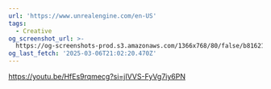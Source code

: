 ```yaml
---
url: 'https://www.unrealengine.com/en-US'
tags:
  - Creative
og_screenshot_url: >-
  https://og-screenshots-prod.s3.amazonaws.com/1366x768/80/false/b8162168579dbd46e4e46eb16fe95a62a7d93718f14ea174bb0ce6c442d28cdf.jpeg
og_last_fetch: '2025-03-06T21:02:20.470Z'
---
```


https://youtu.be/HfEs9rqmecg?si=jIVVS-FyVg7iy6PN
